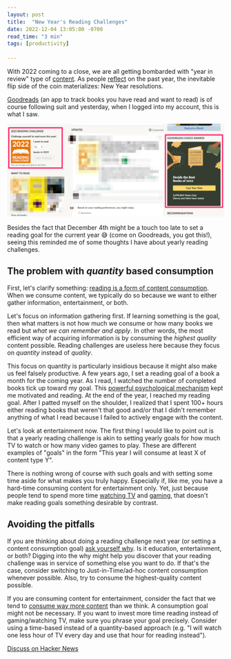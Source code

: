 ```yaml
---
layout: post
title:  "New Year's Reading Challenges"
date: 2022-12-04 13:05:00 -0700
read_time: "3 min"
tags: [productivity]

---
```


With 2022 coming to a close, we are all getting bombarded with "year in review" type of [content](https://www.spotify.com/us/wrapped/). As people [reflect](https://humanparts.medium.com/how-to-pull-off-a-personal-annual-review-bc3ae908f493) on the past year, the inevitable flip side of the coin materializes: New Year resolutions.

[Goodreads](http://goodreads.com/) (an app to track books you have read and want to read) is of course following suit and yesterday, when I logged into my account, this is what I saw.

![goodreads screenshot showing a signup for a yearly reading challenge](/assets/writing/reading-challenges-goodreads.png)

Besides the fact that December 4th might be a touch too late to set a reading goal for the current year 😅 (come on Goodreads, you got this!), seeing this reminded me of some thoughts I have about yearly reading challenges.

## The problem with _quantity_ based consumption

First, let's clarify something: [reading is a form of content consumption](https://blog.tjcx.me/p/consume-less-create-more). When we consume content, we typically do so because we want to either gather information, entertainment, or both.

Let's focus on information gathering first. If learning something is the goal, then what matters is not how much we consume or how many books we read but _what we can remember and apply_. In other words, the most efficient way of acquiring information is by consuming the _highest quality_ content possible. Reading challenges are useless here because they focus on _quantity_ instead of _quality_.

This focus on quantity is particularly insidious because it might also make us feel falsely productive. A few years ago, I set a reading goal of a book a month for the coming year. As I read, I watched the number of completed books tick up toward my goal. This [powerful psychological mechanism](https://jamesclear.com/paper-clips) kept me motivated and reading. At the end of the year, I reached my reading goal. After I patted myself on the shoulder, I realized that I spent 100+ hours either reading books that weren't that good and/or that I didn't remember anything of what I read because I failed to actively engage with the content.

Let's look at entertainment now. The first thing I would like to point out is that a yearly reading challenge is akin to setting yearly goals for how much TV to watch or how many video games to play. These are different examples of "goals" in the form "This year I will consume at least X of content type Y".

There is nothing wrong of course with such goals and with setting some time aside for what makes you truly happy. Especially if, like me, you have a hard-time consuming content for entertainment only. Yet, just because people tend to spend more time [watching TV](https://wordsrated.com/reading-vs-watching-tv/) and [gaming](https://wordsrated.com/reading-vs-gaming/), that doesn't make reading goals something desirable by contrast.

## Avoiding the pitfalls

If you are thinking about doing a reading challenge next year (or setting a content consumption goal) [ask yourself why](https://alegnoli.com/blog/why). Is it education, entertainment, or both? Digging into the why might help you discover that your reading challenge was in service of something else you want to do. If that's the case, consider switching to Just-in-Time/ad-hoc content consumption whenever possible. Also, try to consume the highest-quality content possible.

If you are consuming content for entertainment, consider the fact that we tend to [consume way more content](https://www.forbes.com/sites/johnbbrandon/2020/11/17/new-survey-says-were-spending-7-hours-per-day-consuming-online-media/) than we think. A consumption goal might not be necessary. If you want to invest more time reading instead of gaming/watching TV, make sure you phrase your goal precisely. Consider using a time-based instead of a quantity-based approach (e.g. "I will watch one less hour of TV every day and use that hour for reading instead").

[Discuss on Hacker News](https://news.ycombinator.com/item?id=34045887)

<script async data-uid="149d03e686" src="https://alegnoli.ck.page/149d03e686/index.js"></script>
